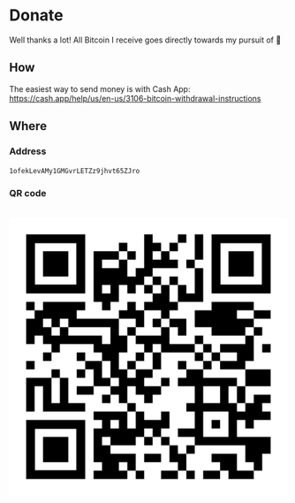 # Donate

Well thanks a lot! All Bitcoin I receive goes directly towards my pursuit of 🌮

## How

The easiest way to send money is with Cash App: https://cash.app/help/us/en-us/3106-bitcoin-withdrawal-instructions

## Where

### Address

`1ofekLevAMy1GMGvrLETZz9jhvt65ZJro`

### QR code

<br>

<div align="center">

  <img src="/assets/img/btc.svg" />

</div>
